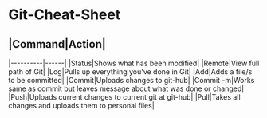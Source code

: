 # Git-Cheat-Sheet

## |Command|Action|
|----------|------|
|Status|Shows what has been modified|
|Remote|View full path of Git|
|Log|Pulls up everything you've done in Git|
|Add|Adds a file/s to be committed|
|Commit|Uploads changes to git-hub|
|Commit -m|Works same as commit but leaves message about what was done or changed|
|Push|Uploads current changes to current git at git-hub|
|Pull|Takes all changes and uploads them to personal files|

